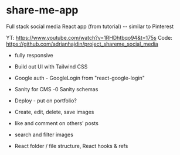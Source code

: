 # share-me-app

Full stack social media React app (from tutorial) -- similar to Pinterest

YT: https://www.youtube.com/watch?v=1RHDhtbqo94&t=175s
Code: https://github.com/adrianhajdin/project_shareme_social_media

- fully responsive
- Build out UI with Tailwind CSS
- Google auth - GoogleLogin from "react-google-login"
- Sanity for CMS -0 Sanity schemas
- Deploy - put on portfolio?

- Create, edit, delete, save images
- like and comment on others' posts
- search and filter images
- React folder / file structure, React hooks & refs
